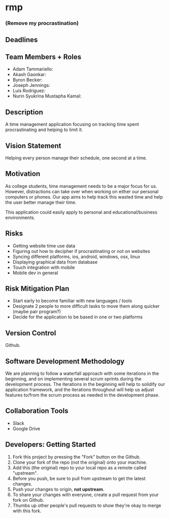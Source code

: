# rmp
### (Remove my procrastination) ###

## Deadlines ##

## Team Members + Roles ##
- Adam Tammariello:
- Akash Gaonkar:
- Byron Becker:
- Joseph Jennings:
- Luis Rodriguez:
- Nurin Syukrina Mustapha Kamal:

## Description ##
A time management application focusing on
tracking time spent procrastinating and
helping to limit it.

## Vision Statement ##
Helping every person manage their schedule, one second at a time.

## Motivation ##
As college students, time management needs to be a major focus for us. However, distractions can take over when working on either our personal computers or phones. Our app aims to help track this wasted time and help the user better manage their time.

This application could easily apply to personal and educational/business environments.

## Risks ##
- Getting website time use data
- Figuring out how to decipher if procrastinating or not on
  websites
- Syncing different platforms, ios, android, windows, osx, linux
- Displaying graphical data from database
- Touch integration with mobile
- Mobile dev in general

## Risk Mitigation Plan ##
- Start early to become familiar with new languages / tools
- Designate 2 people to more difficult tasks to move them along
  quicker (maybe pair program?)
- Decide for the application to be based in one or two platforms

## Version Control ##
  Github.

## Software Development Methodology ##
We are planning to follow a waterfall approach with some iterations in the beginning, and on implementing several
scrum sprints during the development process. The iterations in the beginning will help to solidify our application framework, and the
iterations throughout will help us adjust features to/from the scrum process as needed in the development phase.

## Collaboration Tools ##
- Slack
- Google Drive

## Developers: Getting Started ##
1. Fork this project by pressing the "Fork" button on the Github.
2. Clone your fork of the repo (not the original) onto your machine.
3. Add this (the original) repo to your local repo as a remote called "upstream".
4. Before you push, be sure to pull from upstream to get the latest changes.
5. Push your changes to origin, **not upstream**.
6. To share your changes with everyone, create a pull request from your fork on Github.
7. Thumbs up other people's pull requests to show they're okay to merge with this fork.

